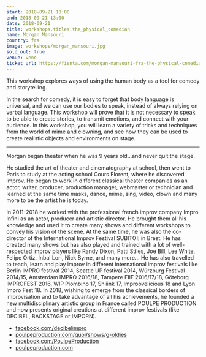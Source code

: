 ```yaml
---
start: 2018-09-21 10:00
end: 2018-09-21 13:00
date: 2018-09-21
title: workshops.titles.the_physical_comedian
name: Morgan Mansouri
country: fra
image: workshops/morgan_mansouri.jpg
sold_out: true
venue: vene
ticket_url: https://fienta.com/morgan-mansouri-fra-the-physical-comedian
---
```


This workshop explores ways of using the human body as a tool for comedy and storytelling.

In the search for comedy, it is easy to forget that body language is universal, and we can use our bodies to speak,
instead of always relying on verbal language. This workshop will prove that it is not necessary to speak to be able
to create stories, to transmit emotions, and connect with your audience. In this workshop, you will learn a variety
of tricks and techniques from the world of mime and clowning, and see how they can be used to create realistic objects
and environments on stage.

---

Morgan began theater when he was 9 years old...and never quit the stage.

He studied the art of theater and cinematography at school, then went to Paris to study at the acting school
Cours Florent, where he discovered improv. He began to work in different classical theater companies as an actor,
writer, producer, production manager, webmaster or technician and learned at the same time masks, dance, mime,
sing, video, clown and many more to be the artist he is today.

In 2011-2018 he worked with the professional french improv company Impro Infini as an actor, producer and
artistic director. He brought them all his knowledge and used it to create many shows and different workshops
to convey his vision of the scene. At the same time, he was also the co-director of the
International Improv Festival SUBITO!¡ in Brest. He has created many shows but has also played and trained
with a lot of well-respected improv players like Randy Dixon, Patti Stiles, Joe Bill, Lee White, Felipe Ortiz,
Inbal Lori, Nick Byrne, and many more… He has also travelled to teach, learn and play improv in different
international improv festivals like Berlin IMPRO festival 2014, Seattle UP festival 2014, Würzburg Festival 2014/15,
Amsterdam IMPRO 2016/18, Tampere FIIF 2016/17/18, Göteborg IMPROFEST 2016, WIP Piombino 17, Shiiink 17,
Improovelicious 18 and Lyon Impro Fest 18. In 2018, wishing to emerge from the classical borders of
improvisation and to take advantage of all his achievements, he founded a new multidisciplinary artistic
group in France called POULPE PRODUCTION and now presents original creations at different improv
festivals (like DECIBEL, BACKSTAGE or IMPORN).

- [facebook.com/decibelimpro](https://www.facebook.com/decibelimpro)
- [poulpeproduction.com/quoi/shows/g-oldies](https://www.poulpeproduction.com/quoi/shows/g-oldies/)
- [facebook.com/PoulpeProduction](https://www.facebook.com/PoulpeProduction) 
- [poulpeproduction.com](https://www.poulpeproduction.com)
